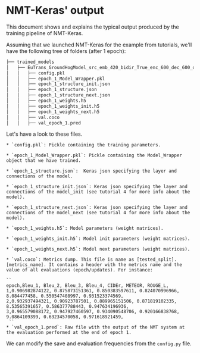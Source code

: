 # NMT-Keras' output 

This document shows and explains the typical output produced by the training pipeline of NMT-Keras.
 
Assuming that we launched NMT-Keras for the example from tutorials, we'll have the following tree of folders (after 1 epoch):

```bash
├── trained_models
│   ├── EuTrans_GroundHogModel_src_emb_420_bidir_True_enc_600_dec_600_deepout_maxout_trg_emb_420_Adam_0.001
│   │   ├── config.pkl
│   │   ├── epoch_1_Model_Wrapper.pkl
│   │   ├── epoch_1_structure_init.json
│   │   ├── epoch_1_structure.json
│   │   ├── epoch_1_structure_next.json
│   │   ├── epoch_1_weights.h5
│   │   ├── epoch_1_weights_init.h5
│   │   ├── epoch_1_weights_next.h5
│   │   ├── val.coco
│   │   ├── val_epoch_1.pred
```


 
Let's have a look to these files.

    * `config.pkl`: Pickle containing the training parameters.
    
    * `epoch_1_Model_Wrapper.pkl`: Pickle containing the Model_Wrapper object that we have trained.
    
    * `epoch_1_structure.json`:  Keras json specifying the layer and connections of the model.
    
    * `epoch_1_structure_init.json`: Keras json specifying the layer and connections of the model_init (see tutorial 4 for more info about the model).
    
    * `epoch_1_structure_next.json`: Keras json specifying the layer and connections of the model_next (see tutorial 4 for more info about the model).
    
    * `epoch_1_weights.h5`: Model parameters (weight matrices).
    
    * `epoch_1_weights_init.h5`: Model init parameters (weight matrices).
    
    * `epoch_1_weights_next.h5`: Model next parameters (weight matrices).
    
    * `val.coco`: Metrics dump. This file is name as [tested_split].[metrics_name]. It contains a header with the metrics name and the value of all evaluations (epoch/updates). For instance:
     
    ``
    epoch,Bleu_1, Bleu_2, Bleu_3, Bleu_4, CIDEr, METEOR, ROUGE_L, 
    1,0.906982874122, 0.875873151361, 0.850383597611, 0.824070996966, 8.084477458, 0.550547408997, 0.931523374569, 
    2,0.932937494321, 0.90923787501, 0.889965151506, 0.871819102335, 8.53565391657, 0.586377788443, 0.947634196936, 
    3,0.965579088172, 0.947927460597, 0.934090548706, 0.920166838768, 9.0864109399, 0.63234570058, 0.971618921459, 
     ``
    * `val_epoch_1.pred`: Raw file with the output of the NMT system at the evaluation performed at the end of epoch 1.
    
    
We can modify the save and evaluation frequencies from the `config.py` file.  
    